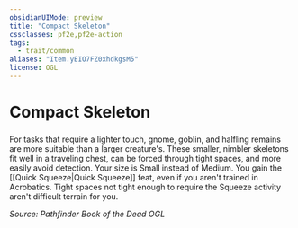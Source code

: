 ```yaml
---
obsidianUIMode: preview
title: "Compact Skeleton"
cssclasses: pf2e,pf2e-action
tags:
  - trait/common
aliases: "Item.yEIO7FZ0xhdkgsM5"
license: OGL
---
```

# Compact Skeleton

### 






For tasks that require a lighter touch, gnome, goblin, and halfling remains are more suitable than a larger creature's. These smaller, nimbler skeletons fit well in a traveling chest, can be forced through tight spaces, and more easily avoid detection. Your size is Small instead of Medium. You gain the [[Quick Squeeze|Quick Squeeze]] feat, even if you aren't trained in Acrobatics. Tight spaces not tight enough to require the Squeeze activity aren't difficult terrain for you.

*Source: Pathfinder Book of the Dead*
*OGL*